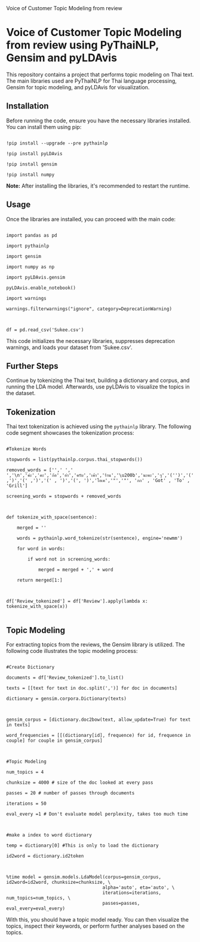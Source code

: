 <!DOCTYPE html>
<html>
<head>Voice of Customer Topic Modeling from review </head>
<body>

<h1>Voice of Customer Topic Modeling from review using PyThaiNLP, Gensim and pyLDAvis</h1>

<p>This repository contains a project that performs topic modeling on Thai text. The main libraries used are PyThaiNLP for Thai language processing, Gensim for topic modeling, and pyLDAvis for visualization.</p>

<h2>Installation</h2>

<p>Before running the code, ensure you have the necessary libraries installed. You can install them using pip:</p>

<code>
!pip install --upgrade --pre pythainlp<br>
!pip install pyLDAvis<br>
!pip install gensim<br>
!pip install numpy
</code>

<p><strong>Note:</strong> After installing the libraries, it's recommended to restart the runtime.</p>

<h2>Usage</h2>

<p>Once the libraries are installed, you can proceed with the main code:</p>

<code>
import pandas as pd<br>
import pythainlp<br>
import gensim<br>
import numpy as np<br>
import pyLDAvis.gensim<br>
pyLDAvis.enable_notebook()<br>
import warnings<br>
warnings.filterwarnings("ignore", category=DeprecationWarning)<br>

df = pd.read_csv('Sukee.csv')
</code>

<p>This code initializes the necessary libraries, suppresses deprecation warnings, and loads your dataset from 'Sukee.csv'.</p>

<h2>Further Steps</h2>
<p>Continue by tokenizing the Thai text, building a dictionary and corpus, and running the LDA model. Afterwards, use pyLDAvis to visualize the topics in the dataset.</p>
<h2>Tokenization</h2>

<p>Thai text tokenization is achieved using the <code>pythainlp</code> library. The following code segment showcases the tokenization process:</p>

<code>
#Tokenize Words<br>
stopwords = list(pythainlp.corpus.thai_stopwords())<br>
removed_words = ['',' ','  ','\n','ค่ะ','คะ','ก้อ','อ่า','ครับ','เค้า','ร้าน','\u200b','นะคะ','ๆ','('')','(',')','(' ,')','(' , ')','(', ')','โอเค','"','"', 'กก' , 'Got' , 'To' , 'Grill']<br>
screening_words = stopwords + removed_words<br>
<br>
def tokenize_with_space(sentence):<br>
    merged = ''<br>
    words = pythainlp.word_tokenize(str(sentence), engine='newmm')<br>
    for word in words:<br>
        if word not in screening_words:<br>
            merged = merged + ',' + word<br>
    return merged[1:]<br>
<br>
df['Review_tokenized'] = df['Review'].apply(lambda x: tokenize_with_space(x))<br>
</code>

<h2>Topic Modeling</h2>

<p>For extracting topics from the reviews, the Gensim library is utilized. The following code illustrates the topic modeling process:</p>

<code>
#Create Dictionary<br>
documents = df['Review_tokenized'].to_list()<br>
texts = [[text for text in doc.split(',')] for doc in documents]<br>
dictionary = gensim.corpora.Dictionary(texts)<br>
<br>
gensim_corpus = [dictionary.doc2bow(text, allow_update=True) for text in texts]<br>
word_frequencies = [[(dictionary[id], frequence) for id, frequence in couple] for couple in gensim_corpus]<br>
<br>
#Topic Modeling<br>
num_topics = 4<br>
chunksize = 4000 # size of the doc looked at every pass<br>
passes = 20 # number of passes through documents<br>
iterations = 50<br>
eval_every =1 # Don't evaluate model perplexity, takes too much time<br>
<br>
#make a index to word dictionary<br>
temp = dictionary[0] #This is only to load the dictionary<br>
id2word = dictionary.id2token<br>
<br>
%time model = gensim.models.LdaModel(corpus=gensim_corpus, id2word=id2word, chunksize=chunksize, \
                                    alpha='auto', eta='auto', \
                                    iterations=iterations, num_topics=num_topics, \
                                    passes=passes, eval_every=eval_every)
</code>

<p>With this, you should have a topic model ready. You can then visualize the topics, inspect their keywords, or perform further analyses based on the topics.</p>

</body>
</html>

